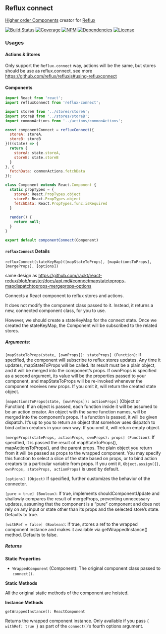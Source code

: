 ## Reflux connect

[Higher order Components](http://jamesknelson.com/structuring-react-applications-higher-order-components/) creator for [Reflux](https://github.com/reflux/refluxjs)

[![Build Status](https://img.shields.io/travis/morlay/reflux-connect.svg?style=flat-square)](https://travis-ci.org/morlay/reflux-connect)
[![Coverage](https://img.shields.io/coveralls/morlay/reflux-connect.svg?style=flat-square)](https://coveralls.io/r/morlay/reflux-connect)
[![NPM](https://img.shields.io/npm/v/reflux-connect.svg?style=flat-square)](https://npmjs.org/package/reflux-connect)
[![Dependencies](https://img.shields.io/david/morlay/reflux-connect.svg?style=flat-square)](https://david-dm.org/morlay/reflux-connect)
[![License](https://img.shields.io/npm/l/reflux-connect.svg?style=flat-square)](https://npmjs.org/package/reflux-connect)

### Usages

#### Actions & Stores

Only support the `Reflux.connect` way, actions will be the same, but stores should be use as reflux.connect,
see more <https://github.com/reflux/refluxjs#using-refluxconnect>

#### Components

```js
import React from 'react';
import refluxConnect from 'reflux-connect';

import storeA from '../stores/storeA';
import storeB from '../stores/storeB';
import commonActions from '../actions/commonActions';

const componentConnect = refluxConnect({
  storeA: storeA,
  storeB: storeB   
})((state) => {
  return {
    storeA: state.storeA,
    storeB: state.storeB   
  }
}, {
  fetchData: commonActions.fetchData
});

class Component extends React.Component {
  static propTypes = {
    storeA: React.PropTypes.object
    storeB: React.PropTypes.object
    fetchData: React.PropTypes.func.isRequired
  }
  
  render() {
    return null;
  }
}

export default componentConnect(Component)

```

#### `refluxConnect` Details
 
`refluxConnect(stateKeyMap)([mapStateToProps], [mapActionsToProps], [mergeProps], [options])`

same design as <https://github.com/rackt/react-redux/blob/master/docs/api.md#connectmapstatetoprops-mapdispatchtoprops-mergeprops-options>

Connects a React component to reflux stores and actions.

It does not modify the component class passed to it.
Instead, it returns a new, connected component class, for you to use.

However, we should create a stateKeyMap for the connect state.
Once we created the stateKeyMap, the Component will be subscribed to the related stores.

##### Arguments:

`[mapStateToProps(state, [ownProps]): stateProps] (Function)`: 
If specified, the component will subscribe to reflux stores updates. 
Any time it updates, mapStateToProps will be called. 
Its result must be a plain object, and it will be merged into the component’s props. 
If ownProps is specified as a second argument, its value will be the properties passed to your component, 
and mapStateToProps will be re-invoked whenever the component receives new props.
If you omit it, will return the created state object.

`[mapActionsToProps(state, [ownProps]): actionProps]` (Object or Function): 
If an object is passed, each function inside it will be assumed to be an action creator. 
An object with the same function names, will be merged into the component’s props. 
If a function is passed, it will be given dispatch.
 It’s up to you to return an object that somehow uses dispatch to bind action creators in your own way. 
If you omit it, will return empty object.

`[mergeProps(stateProps, actionProps, ownProps): props] (Function)`: 
If specified, it is passed the result of mapStateToProps(), mapActionsToProps(), and the parent props. 
The plain object you return from it will be passed as props to the wrapped component. 
You may specify this function to select a slice of the state based on props, 
or to bind action creators to a particular variable from props. 
If you omit it, `Object.assign({}, ownProps, stateProps, actionProps)` is used by default.

`[options] (Object)` If specified, further customizes the behavior of the connector.

`[pure = true] (Boolean)`: 
If true, implements shouldComponentUpdate and shallowly compares the result of mergeProps, 
preventing unnecessary updates, 
assuming that the component is a “pure” component and does not rely on any input or state other than its props and the selected store’s state. 
Defaults to true.

`[withRef = false] (Boolean)`: If true, stores a ref to the wrapped component instance and makes it available via getWrappedInstance() method. Defaults to false.


##### Returns

**Static Properties**

* `WrappedComponent` (Component): The original component class passed to `connect()`.

**Static Methods**

All the original static methods of the component are hoisted.

**Instance Methods**

`getWrappedInstance(): ReactComponent`

Returns the wrapped component instance. Only available if you pass `{ withRef: true }` as part of the `connect()`’s fourth options argument.

